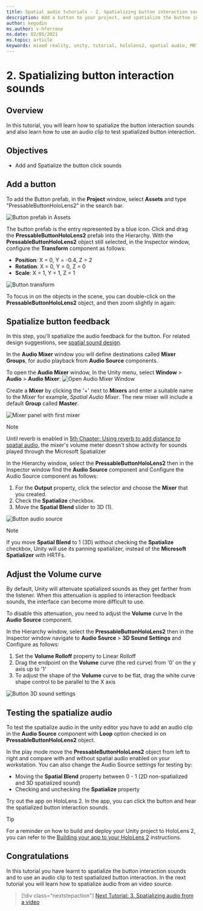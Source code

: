 ```yaml
---
title: Spatial audio tutorials - 2. Spatializing button interaction sounds
description: Add a button to your project, and spatialize the button interaction sounds.
author: kegodin
ms.author: v-hferrone
ms.date: 02/05/2021
ms.topic: article
keywords: mixed reality, unity, tutorial, hololens2, spatial audio, MRTK, mixed reality toolkit, UWP, Windows 10, HRTF, head-related transfer function, reverb, Microsoft Spatializer, prefabs, volume curve
---
```


# 2. Spatializing button interaction sounds

## Overview

In this tutorial, you will learn how to spatialize the button interaction sounds and also learn how to use an audio clip to test spatialized button interaction.  

## Objectives

* Add and Spatialize the button click sounds

## Add a button

To add the Button prefab, in the **Project** window, select **Assets** and type "PressableButtonHoloLens2" in the search bar.

![Button prefab in Assets](images/spatial-audio/spatial-audio-02-section1-step1-1.png)

The button prefab is the entry represented by a blue icon. Click and drag the **PressableButtonHoloLens2** prefab into the Hierarchy. With the **PressableButtonHoloLens2** object still selected, in the Inspector window, configure the **Transform** component as follows:

* **Position**: X = 0, Y = -0.4, Z = 2
* **Rotation**: X = 0, Y = 0, Z = 0
* **Scale**: X = 1, Y = 1, Z = 1

![Button transform](images/spatial-audio/spatial-audio-02-section1-step1-2.png)

To focus in on the objects in the scene, you can double-click on the **PressableButtonHoloLens2** object, and then zoom slightly in again:

## Spatialize button feedback

In this step, you'll spatialize the audio feedback for the button. For related design suggestions, see [spatial sound design](../../../design/spatial-sound-design.md).

In the **Audio Mixer** window you will define destinations called **Mixer Groups**, for audio playback from **Audio Source** components.

To open the **Audio Mixer** window, In the Unity menu, select **Window** > **Audio** > **Audio Mixer**:
![Open Audio Mixer Window](images/spatial-audio/spatial-audio-02-section2-step1-1.png)

 Create a **Mixer** by clicking the '+' next to **Mixers** and enter a suitable name to the Mixer for example, _Spatial Audio Mixer_. The new mixer will include a default **Group** called **Master**.

![Mixer panel with first mixer](images/spatial-audio/spatial-audio-02-section2-step1-2.png)

> [!NOTE]
> Until reverb is enabled in [5th Chapter: Using reverb to add distance to spatial audio](unity-spatial-audio-ch5.md), the mixer's volume meter doesn't show activity for sounds played through the Microsoft Spatializer

In the Hierarchy window, select the **PressableButtonHoloLens2** then in the Inspector window
find the **Audio Source** component and Configure the Audio Source component as follows:

1. For the **Output** property, click the selector and choose the **Mixer** that you created.
2. Check the **Spatialize** checkbox.
3. Move the **Spatial Blend** slider to 3D (1).

![Button audio source](images/spatial-audio/spatial-audio-02-section2-step1-3.png)

> [!NOTE]
> If you move **Spatial Blend** to 1 (3D) without checking the **Spatialize** checkbox, Unity will use its panning spatializer, instead of the **Microsoft Spatializer** with HRTFs.

## Adjust the Volume curve

By default, Unity will attenuate spatialized sounds as they get farther from the listener. When this attenuation is applied to interaction feedback sounds, the interface can become more difficult to use.

To disable this attenuation, you need to adjust the **Volume** curve In the **Audio Source** component.

In the Hierarchy window, select the **PressableButtonHoloLens2** then in the Inspector window
navigate to  **Audio Source** > **3D Sound Settings** and Configure as follows:

1. Set the **Volume Rolloff** property to Linear Rolloff
2. Drag the endpoint on the **Volume** curve (the red curve) from '0' on the y axis up to '1'
3. To adjust the shape of the **Volume** curve to be flat, drag the white curve shape control to be parallel to the X axis

![Button 3D sound settings](images/spatial-audio/spatial-audio-02-section3-step1-1.png)

## Testing the spatialize audio

To test the spatialize audio in the unity editor you have to add an audio clip in the **Audio Source** component with **Loop** option checked in on **PressableButtonHoloLens2** object.

In the play mode move the **PressableButtonHoloLens2** object from left to right and compare with and without spatial audio enabled on your workstation. You can also change the Audio Source settings for testing by:

* Moving the **Spatial Blend** property between 0 - 1 (2D non-spatialized and 3D spatialized sound)
* Checking and unchecking the **Spatialize** property

Try out the app on HoloLens 2. In the app, you can click the button and hear the spatialized button interaction sounds.

> [!TIP]
> For a reminder on how to build and deploy your Unity project to HoloLens 2, you can refer to the [Building your app to your HoloLens 2](mr-learning-base-02.md#building-your-application-to-your-hololens-2) instructions.

## Congratulations

In this tutorial you have learnt to spatialize the button interaction sounds and to use an audio clip to test spatialized button interaction. In the next tutorial you will learn how to spatialize audio from an video source.

> [!div class="nextstepaction"]
> [Next Tutorial: 3. Spatializing audio from a video](unity-spatial-audio-ch3.md)
